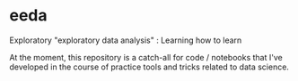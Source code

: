 # eeda
Exploratory "exploratory data analysis" : Learning how to learn

At the moment, this repository is a catch-all for code / notebooks that I've developed 
in the course of practice tools and tricks related to data science.
